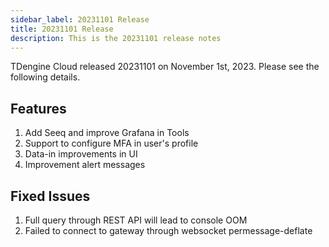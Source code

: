 ```yaml
---
sidebar_label: 20231101 Release
title: 20231101 Release
description: This is the 20231101 release notes
---
```


TDengine Cloud released 20231101 on November 1st, 2023. Please see the following details.

## Features

1. Add Seeq and improve Grafana in Tools
2. Support to configure MFA in user's profile
3. Data-in improvements in UI
4. Improvement alert messages

## Fixed Issues

1. Full query through REST API will lead to console OOM
2. Failed to connect to gateway through websocket permessage-deflate
